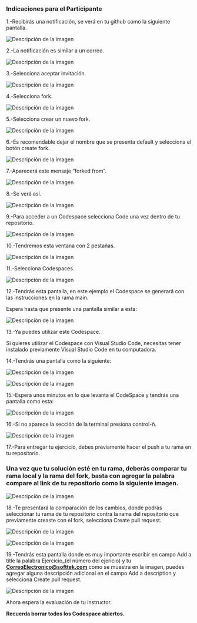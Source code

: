 ### Indicaciones para el Participante
1.-Recibirás una notificación, se verá en tu github como la siguiente pantalla.

![Descripción de la imagen](../imagenes/Img6.png)

2.-La notificación es similar a un correo.

![Descripción de la imagen](../imagenes/Img7.png)

3.-Selecciona aceptar invitación.

![Descripción de la imagen](../imagenes/Img8.png)

4.-Selecciona fork.

![Descripción de la imagen](../imagenes/Img9.png)

5.-Selecciona crear un nuevo fork.

![Descripción de la imagen](../imagenes/Img10.png)

6.-Es recomendable dejar el nombre que se presenta default y selecciona el botón create fork.

![Descripción de la imagen](../imagenes/Img11.png)

7.-Aparecerá este mensaje “forked from”.

![Descripción de la imagen](../imagenes/Img12.png)

8.-Se verá así.

![Descripción de la imagen](../imagenes/Img13.png)

9.-Para acceder a un Codespace selecciona Code una vez dentro de tu repositorio.

![Descripción de la imagen](../imagenes/Img14.png)

10.-Tendremos esta ventana con 2 pestañas.

![Descripción de la imagen](../imagenes/Img15.png)

11.-Selecciona Codespaces.

![Descripción de la imagen](../imagenes/Img16.png)

12.-Tendrás esta pantalla, en este ejemplo el Codespace se generará con las instrucciones en la rama main. 

Espera hasta que presente una pantalla similar a esta:

![Descripción de la imagen](../imagenes/Img17.png)

13.-Ya puedes utilizar este Codespace.

Si quieres utilizar el Codespace con Visual Studio Code, necesitas tener instalado previamente Visual Studio Code en tu computadora.

14.-Tendrás una pantalla como la siguiente:

![Descripción de la imagen](../imagenes/Img18.png)

![Descripción de la imagen](../imagenes/Img19.png)

15.-Espera unos minutos en lo que levanta el CodeSpace y tendrás una pantalla como esta:

![Descripción de la imagen](../imagenes/Img20.png)

16.-Si no aparece la sección de la terminal presiona control-ñ.

![Descripción de la imagen](../imagenes/Img21.png)

17.-Para entregar tu ejercicio, debes previamente hacer el push a tu rama en tu repositorio.

### Una vez que tu solución esté en tu rama, deberás comparar tu rama local y la rama del fork, basta con agregar la palabra compare al link de tu repositorio como la siguiente imagen.

![Descripción de la imagen](../imagenes/Img27.png)

18.-Te presentará la comparación de los cambios, donde podrás seleccionar tu rama de tu repositorio contra la rama del repositorio que previamente creaste con el fork, selecciona Create pull request.

![Descripción de la imagen](../imagenes/Img28.png)

![Descripción de la imagen](../imagenes/Img27_1.png)

19.-Tendrás esta pantalla donde es muy importante escribir en campo Add a title la palabra Ejercicio_(el número del ejericio) y tu **CorreoElectronico@softtek.com** como se muestra en la imagen, puedes agregar alguna descripción adicional en el campo Add a description y selecciona Create pull request.

![Descripción de la imagen](../imagenes/Img29.png)

Ahora espera la evaluación de tu instructor.

**Recuerda borrar todos los Codespace abiertos.**










